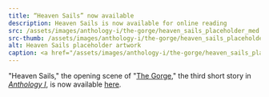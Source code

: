 ```yaml
---
title: “Heaven Sails” now available
description: Heaven Sails is now available for online reading
src: /assets/images/anthology-i/the-gorge/heaven_sails_placeholder_med.jpg
src-thumb: /assets/images/anthology-i/the-gorge/heaven_sails_placeholder_small.jpg
alt: Heaven Sails placeholder artwork
caption: <a href="/assets/images/anthology-i/the-gorge/heaven_sails_placeholder.jpg" target="_blank">AI placeholder artwork</a> generated using <a href="https://creator.nightcafe.studio/creation/qqcC6iQZ0Cy1yqphd97Z" target="_blank">SDXL 1.0</a> — <a href="https://creativecommons.org/publicdomain/zero/1.0/" target="_blank">CC0 1.0</a>
---
```


"Heaven Sails," the opening scene of "[The Gorge](/anthology-i/the-gorge/)," the third short story in *[Anthology I](/anthology-i/)*, is now available [here](/anthology-i/the-gorge/heaven-sails/).